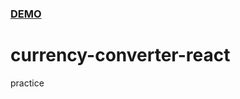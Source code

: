 ### [DEMO](https://onefun1.github.io/currency-converter-react/)


# currency-converter-react
practice
